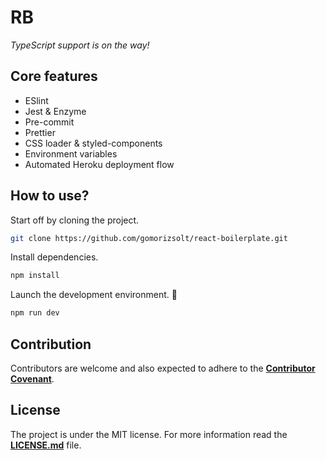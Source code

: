 # RB

*TypeScript support is on the way!*

## Core features
- ESlint
- Jest & Enzyme
- Pre-commit
- Prettier
- CSS loader & styled-components
- Environment variables
- Automated Heroku deployment flow

## How to use?

Start off by cloning the project.

```bash
git clone https://github.com/gomorizsolt/react-boilerplate.git
```

Install dependencies.

```bash
npm install
```

Launch the development environment. :rocket:

```bash
npm run dev
```

## Contribution

Contributors are welcome and also expected to adhere to the [**Contributor Covenant**](https://www.contributor-covenant.org/).

## License

The project is under the MIT license. For more information read the [**LICENSE.md**](./LICENSE.md) file.
